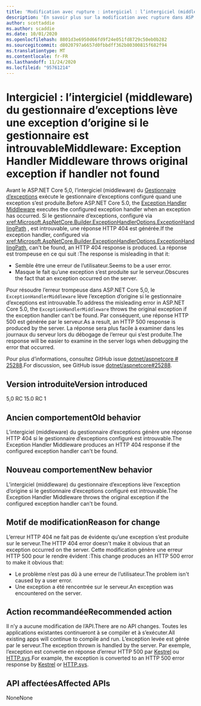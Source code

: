 ```yaml
---
title: 'Modification avec rupture : intergiciel : l’intergiciel (middleware) du gestionnaire d’exceptions lève une exception d’origine si le gestionnaire est introuvable'
description: 'En savoir plus sur la modification avec rupture dans ASP.NET Core 5,0 intitulé intergiciel : l’intergiciel (middleware) du gestionnaire d’exceptions lève une exception d’origine si le gestionnaire est introuvable'
author: scottaddie
ms.author: scaddie
ms.date: 10/01/2020
ms.openlocfilehash: 8801d3e6950d66fd9f24e051fd8729c50eb0b282
ms.sourcegitcommit: d8020797a6657d0fbbdff362b80300815f682f94
ms.translationtype: MT
ms.contentlocale: fr-FR
ms.lasthandoff: 11/24/2020
ms.locfileid: "95761214"
---
```

# <a name="middleware-exception-handler-middleware-throws-original-exception-if-handler-not-found"></a><span data-ttu-id="e35a4-103">Intergiciel : l’intergiciel (middleware) du gestionnaire d’exceptions lève une exception d’origine si le gestionnaire est introuvable</span><span class="sxs-lookup"><span data-stu-id="e35a4-103">Middleware: Exception Handler Middleware throws original exception if handler not found</span></span>

<span data-ttu-id="e35a4-104">Avant le ASP.NET Core 5,0, l’intergiciel (middleware) du [Gestionnaire d’exceptions](xref:Microsoft.AspNetCore.Builder.ExceptionHandlerExtensions.UseExceptionHandler%2A) exécute le gestionnaire d’exceptions configuré quand une exception s’est produite.</span><span class="sxs-lookup"><span data-stu-id="e35a4-104">Before ASP.NET Core 5.0, the [Exception Handler Middleware](xref:Microsoft.AspNetCore.Builder.ExceptionHandlerExtensions.UseExceptionHandler%2A) executes the configured exception handler when an exception has occurred.</span></span> <span data-ttu-id="e35a4-105">Si le gestionnaire d’exceptions, configuré via <xref:Microsoft.AspNetCore.Builder.ExceptionHandlerOptions.ExceptionHandlingPath> , est introuvable, une réponse HTTP 404 est générée.</span><span class="sxs-lookup"><span data-stu-id="e35a4-105">If the exception handler, configured via <xref:Microsoft.AspNetCore.Builder.ExceptionHandlerOptions.ExceptionHandlingPath>, can't be found, an HTTP 404 response is produced.</span></span> <span data-ttu-id="e35a4-106">La réponse est trompeuse en ce qui suit :</span><span class="sxs-lookup"><span data-stu-id="e35a4-106">The response is misleading in that it:</span></span>

* <span data-ttu-id="e35a4-107">Semble être une erreur de l’utilisateur.</span><span class="sxs-lookup"><span data-stu-id="e35a4-107">Seems to be a user error.</span></span>
* <span data-ttu-id="e35a4-108">Masque le fait qu’une exception s’est produite sur le serveur.</span><span class="sxs-lookup"><span data-stu-id="e35a4-108">Obscures the fact that an exception occurred on the server.</span></span>

<span data-ttu-id="e35a4-109">Pour résoudre l’erreur trompeuse dans ASP.NET Core 5,0, le `ExceptionHandlerMiddleware` lève l’exception d’origine si le gestionnaire d’exceptions est introuvable.</span><span class="sxs-lookup"><span data-stu-id="e35a4-109">To address the misleading error in ASP.NET Core 5.0, the `ExceptionHandlerMiddleware` throws the original exception if the exception handler can't be found.</span></span> <span data-ttu-id="e35a4-110">Par conséquent, une réponse HTTP 500 est générée par le serveur.</span><span class="sxs-lookup"><span data-stu-id="e35a4-110">As a result, an HTTP 500 response is produced by the server.</span></span> <span data-ttu-id="e35a4-111">La réponse sera plus facile à examiner dans les journaux du serveur lors du débogage de l’erreur qui s’est produite.</span><span class="sxs-lookup"><span data-stu-id="e35a4-111">The response will be easier to examine in the server logs when debugging the error that occurred.</span></span>

<span data-ttu-id="e35a4-112">Pour plus d’informations, consultez GitHub issue [dotnet/aspnetcore # 25288](https://github.com/dotnet/aspnetcore/issues/25288).</span><span class="sxs-lookup"><span data-stu-id="e35a4-112">For discussion, see GitHub issue [dotnet/aspnetcore#25288](https://github.com/dotnet/aspnetcore/issues/25288).</span></span>

## <a name="version-introduced"></a><span data-ttu-id="e35a4-113">Version introduite</span><span class="sxs-lookup"><span data-stu-id="e35a4-113">Version introduced</span></span>

<span data-ttu-id="e35a4-114">5,0 RC 1</span><span class="sxs-lookup"><span data-stu-id="e35a4-114">5.0 RC 1</span></span>

## <a name="old-behavior"></a><span data-ttu-id="e35a4-115">Ancien comportement</span><span class="sxs-lookup"><span data-stu-id="e35a4-115">Old behavior</span></span>

<span data-ttu-id="e35a4-116">L’intergiciel (middleware) du gestionnaire d’exceptions génère une réponse HTTP 404 si le gestionnaire d’exceptions configuré est introuvable.</span><span class="sxs-lookup"><span data-stu-id="e35a4-116">The Exception Handler Middleware produces an HTTP 404 response if the configured exception handler can't be found.</span></span>

## <a name="new-behavior"></a><span data-ttu-id="e35a4-117">Nouveau comportement</span><span class="sxs-lookup"><span data-stu-id="e35a4-117">New behavior</span></span>

<span data-ttu-id="e35a4-118">L’intergiciel (middleware) du gestionnaire d’exceptions lève l’exception d’origine si le gestionnaire d’exceptions configuré est introuvable.</span><span class="sxs-lookup"><span data-stu-id="e35a4-118">The Exception Handler Middleware throws the original exception if the configured exception handler can't be found.</span></span>

## <a name="reason-for-change"></a><span data-ttu-id="e35a4-119">Motif de modification</span><span class="sxs-lookup"><span data-stu-id="e35a4-119">Reason for change</span></span>

<span data-ttu-id="e35a4-120">L’erreur HTTP 404 ne fait pas de évidente qu’une exception s’est produite sur le serveur.</span><span class="sxs-lookup"><span data-stu-id="e35a4-120">The HTTP 404 error doesn't make it obvious that an exception occurred on the server.</span></span> <span data-ttu-id="e35a4-121">Cette modification génère une erreur HTTP 500 pour le rendre évident :</span><span class="sxs-lookup"><span data-stu-id="e35a4-121">This change produces an HTTP 500 error to make it obvious that:</span></span>

* <span data-ttu-id="e35a4-122">Le problème n’est pas dû à une erreur de l’utilisateur.</span><span class="sxs-lookup"><span data-stu-id="e35a4-122">The problem isn't caused by a user error.</span></span>
* <span data-ttu-id="e35a4-123">Une exception a été rencontrée sur le serveur.</span><span class="sxs-lookup"><span data-stu-id="e35a4-123">An exception was encountered on the server.</span></span>

## <a name="recommended-action"></a><span data-ttu-id="e35a4-124">Action recommandée</span><span class="sxs-lookup"><span data-stu-id="e35a4-124">Recommended action</span></span>

<span data-ttu-id="e35a4-125">Il n’y a aucune modification de l’API.</span><span class="sxs-lookup"><span data-stu-id="e35a4-125">There are no API changes.</span></span> <span data-ttu-id="e35a4-126">Toutes les applications existantes continueront à se compiler et à s’exécuter.</span><span class="sxs-lookup"><span data-stu-id="e35a4-126">All existing apps will continue to compile and run.</span></span> <span data-ttu-id="e35a4-127">L’exception levée est gérée par le serveur.</span><span class="sxs-lookup"><span data-stu-id="e35a4-127">The exception thrown is handled by the server.</span></span> <span data-ttu-id="e35a4-128">Par exemple, l’exception est convertie en réponse d’erreur HTTP 500 par [Kestrel](/aspnet/core/fundamentals/servers/kestrel) ou [HTTP.sys](/aspnet/core/fundamentals/servers/httpsys).</span><span class="sxs-lookup"><span data-stu-id="e35a4-128">For example, the exception is converted to an HTTP 500 error response by [Kestrel](/aspnet/core/fundamentals/servers/kestrel) or [HTTP.sys](/aspnet/core/fundamentals/servers/httpsys).</span></span>

## <a name="affected-apis"></a><span data-ttu-id="e35a4-129">API affectées</span><span class="sxs-lookup"><span data-stu-id="e35a4-129">Affected APIs</span></span>

<span data-ttu-id="e35a4-130">None</span><span class="sxs-lookup"><span data-stu-id="e35a4-130">None</span></span>

<!--

### Category

ASP.NET Core

### Affected APIs

Not detectable via API analysis

-->
